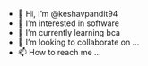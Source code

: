 - 👋 Hi, I’m @keshavpandit94
- 👀 I’m interested in software
- 🌱 I’m currently learning bca
- 💞️ I’m looking to collaborate on ...
- 📫 How to reach me ...

<!---
keshavpandit94/keshavpandit94 is a ✨ special ✨ repository because its `README.md` (this file) appears on your GitHub profile.
You can click the Preview link to take a look at your changes.
--->
